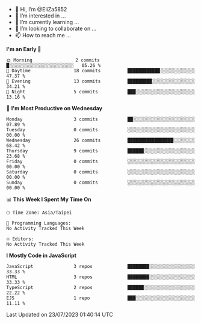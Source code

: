 - 👋 Hi, I’m @EliZa5852
- 👀 I’m interested in ...
- 🌱 I’m currently learning ...
- 💞️ I’m looking to collaborate on ...
- 📫 How to reach me ...

<!--START_SECTION:waka-->
**I'm an Early 🐤** 

```text
🌞 Morning                2 commits           █░░░░░░░░░░░░░░░░░░░░░░░░   05.26 % 
🌆 Daytime                18 commits          ████████████░░░░░░░░░░░░░   47.37 % 
🌃 Evening                13 commits          █████████░░░░░░░░░░░░░░░░   34.21 % 
🌙 Night                  5 commits           ███░░░░░░░░░░░░░░░░░░░░░░   13.16 % 
```
📅 **I'm Most Productive on Wednesday** 

```text
Monday                   3 commits           ██░░░░░░░░░░░░░░░░░░░░░░░   07.89 % 
Tuesday                  0 commits           ░░░░░░░░░░░░░░░░░░░░░░░░░   00.00 % 
Wednesday                26 commits          █████████████████░░░░░░░░   68.42 % 
Thursday                 9 commits           ██████░░░░░░░░░░░░░░░░░░░   23.68 % 
Friday                   0 commits           ░░░░░░░░░░░░░░░░░░░░░░░░░   00.00 % 
Saturday                 0 commits           ░░░░░░░░░░░░░░░░░░░░░░░░░   00.00 % 
Sunday                   0 commits           ░░░░░░░░░░░░░░░░░░░░░░░░░   00.00 % 
```


📊 **This Week I Spent My Time On** 

```text
🕑︎ Time Zone: Asia/Taipei

💬 Programming Languages: 
No Activity Tracked This Week

🔥 Editors: 
No Activity Tracked This Week
```

**I Mostly Code in JavaScript** 

```text
JavaScript               3 repos             ████████░░░░░░░░░░░░░░░░░   33.33 % 
HTML                     3 repos             ████████░░░░░░░░░░░░░░░░░   33.33 % 
TypeScript               2 repos             ██████░░░░░░░░░░░░░░░░░░░   22.22 % 
EJS                      1 repo              ███░░░░░░░░░░░░░░░░░░░░░░   11.11 % 
```




 Last Updated on 23/07/2023 01:40:14 UTC
<!--END_SECTION:waka-->
